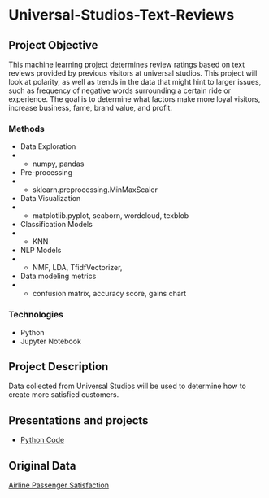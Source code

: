 # Universal-Studios-Text-Reviews

## Project Objective
This machine learning project determines review ratings based on text reviews provided by previous visitors at universal studios. This project will look at polarity, as well as  trends in the data that might hint to larger issues, such as frequency of negative words surrounding a certain ride or experience. The goal is to determine what factors make more loyal visitors, increase business, fame, brand value, and profit.

### Methods
* Data Exploration
* * numpy, pandas
* Pre-processing
* * sklearn.preprocessing.MinMaxScaler
* Data Visualization
* * matplotlib.pyplot, seaborn, wordcloud, texblob
* Classification Models
* * KNN
* NLP Models
* * NMF, LDA, TfidfVectorizer, 
* Data modeling metrics
* * confusion matrix, accuracy score, gains chart
 
### Technologies
* Python
* Jupyter Notebook

## Project Description
Data collected from Universal Studios will be used to determine how to create more satisfied customers.

## Presentations and projects
* [Python Code]([https://github.com/linatnguyen/Predicting-Flight-Satisfaction-for-Airline-Passengers/blob/main/Group%203%20Python%20Notebook.ipynb](https://github.com/linatnguyen/Universal-Studios-Text-Reviews/blob/main/Final%20Project.ipynb))


## Original Data
[Airline Passenger Satisfaction]([https://www.kaggle.com/teejmahal20/airline-passenger-satisfaction](https://www.kaggle.com/datasets/dwiknrd/reviewuniversalstudio))

